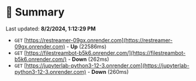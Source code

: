 # 📖 Summary
Last updated: **8/2/2024, 1:12:29 PM**

- `GET` [https://restreamer-09gx.onrender.com](https://restreamer-09gx.onrender.com) - **Up** (22586ms)
- `GET` [https://filestreambot-b5k6.onrender.com/](https://filestreambot-b5k6.onrender.com/) - **Down** (262ms)
- `GET` [https://jupyterlab-python3-12-3.onrender.com](https://jupyterlab-python3-12-3.onrender.com) - **Down** (260ms)
